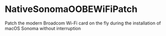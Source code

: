 # NativeSonomaOOBEWiFiPatch
Patch the modern Broadcom Wi-Fi card on the fly during the installation of macOS Sonoma without interruption
